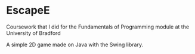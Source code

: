 # EscapeE
Coursework that I did for the Fundamentals of Programming module at the University of Bradford

A simple 2D game made on Java with the Swing library.
